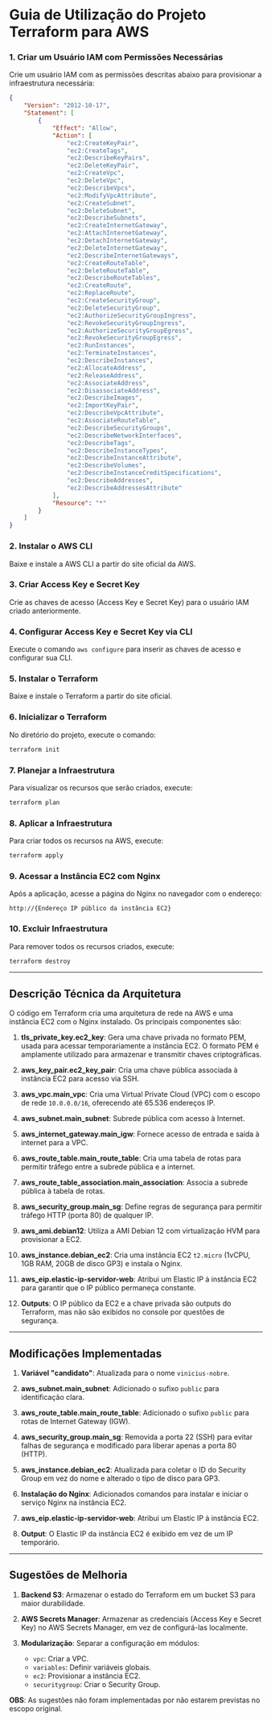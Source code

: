 # Guia de Utilização do Projeto Terraform para AWS

### 1. Criar um Usuário IAM com Permissões Necessárias
Crie um usuário IAM com as permissões descritas abaixo para provisionar a infraestrutura necessária:

```json
{
    "Version": "2012-10-17",
    "Statement": [
        {
            "Effect": "Allow",
            "Action": [
                "ec2:CreateKeyPair",
                "ec2:CreateTags",
                "ec2:DescribeKeyPairs",
                "ec2:DeleteKeyPair",
                "ec2:CreateVpc",
                "ec2:DeleteVpc",
                "ec2:DescribeVpcs",
                "ec2:ModifyVpcAttribute",
                "ec2:CreateSubnet",
                "ec2:DeleteSubnet",
                "ec2:DescribeSubnets",
                "ec2:CreateInternetGateway",
                "ec2:AttachInternetGateway",
                "ec2:DetachInternetGateway",
                "ec2:DeleteInternetGateway",
                "ec2:DescribeInternetGateways",
                "ec2:CreateRouteTable",
                "ec2:DeleteRouteTable",
                "ec2:DescribeRouteTables",
                "ec2:CreateRoute",
                "ec2:ReplaceRoute",
                "ec2:CreateSecurityGroup",
                "ec2:DeleteSecurityGroup",
                "ec2:AuthorizeSecurityGroupIngress",
                "ec2:RevokeSecurityGroupIngress",
                "ec2:AuthorizeSecurityGroupEgress",
                "ec2:RevokeSecurityGroupEgress",
                "ec2:RunInstances",
                "ec2:TerminateInstances",
                "ec2:DescribeInstances",
                "ec2:AllocateAddress",
                "ec2:ReleaseAddress",
                "ec2:AssociateAddress",
                "ec2:DisassociateAddress",
                "ec2:DescribeImages",
                "ec2:ImportKeyPair",
                "ec2:DescribeVpcAttribute",
                "ec2:AssociateRouteTable",
                "ec2:DescribeSecurityGroups",
                "ec2:DescribeNetworkInterfaces",
                "ec2:DescribeTags",
                "ec2:DescribeInstanceTypes",
                "ec2:DescribeInstanceAttribute",
                "ec2:DescribeVolumes",
                "ec2:DescribeInstanceCreditSpecifications",
                "ec2:DescribeAddresses",
                "ec2:DescribeAddressesAttribute"
            ],
            "Resource": "*"
        }
    ]
}
```

### 2. Instalar o AWS CLI
Baixe e instale a AWS CLI a partir do site oficial da AWS.

### 3. Criar Access Key e Secret Key
Crie as chaves de acesso (Access Key e Secret Key) para o usuário IAM criado anteriormente.

### 4. Configurar Access Key e Secret Key via CLI
Execute o comando `aws configure` para inserir as chaves de acesso e configurar sua CLI.

### 5. Instalar o Terraform
Baixe e instale o Terraform a partir do site oficial.

### 6. Inicializar o Terraform
No diretório do projeto, execute o comando:
```bash
terraform init
```

### 7. Planejar a Infraestrutura
Para visualizar os recursos que serão criados, execute:
```bash
terraform plan
```

### 8. Aplicar a Infraestrutura
Para criar todos os recursos na AWS, execute:
```bash
terraform apply
```

### 9. Acessar a Instância EC2 com Nginx
Após a aplicação, acesse a página do Nginx no navegador com o endereço:
``` 
http://{Endereço IP público da instância EC2}
```

### 10. Excluir Infraestrutura
Para remover todos os recursos criados, execute:
```bash
terraform destroy
```

---

## Descrição Técnica da Arquitetura

O código em Terraform cria uma arquitetura de rede na AWS e uma instância EC2 com o Nginx instalado. Os principais componentes são:

1. **tls_private_key.ec2_key**: Gera uma chave privada no formato PEM, usada para acessar temporariamente a instância EC2. O formato PEM é amplamente utilizado para armazenar e transmitir chaves criptográficas.
   
2. **aws_key_pair.ec2_key_pair**: Cria uma chave pública associada à instância EC2 para acesso via SSH.

3. **aws_vpc.main_vpc**: Cria uma Virtual Private Cloud (VPC) com o escopo de rede `10.0.0.0/16`, oferecendo até 65.536 endereços IP.

4. **aws_subnet.main_subnet**: Subrede pública com acesso à Internet.

5. **aws_internet_gateway.main_igw**: Fornece acesso de entrada e saída à internet para a VPC.

6. **aws_route_table.main_route_table**: Cria uma tabela de rotas para permitir tráfego entre a subrede pública e a internet.

7. **aws_route_table_association.main_association**: Associa a subrede pública à tabela de rotas.

8. **aws_security_group.main_sg**: Define regras de segurança para permitir tráfego HTTP (porta 80) de qualquer IP.

9. **aws_ami.debian12**: Utiliza a AMI Debian 12 com virtualização HVM para provisionar a EC2.

10. **aws_instance.debian_ec2**: Cria uma instância EC2 `t2.micro` (1vCPU, 1GB RAM, 20GB de disco GP3) e instala o Nginx.

11. **aws_eip.elastic-ip-servidor-web**: Atribui um Elastic IP à instância EC2 para garantir que o IP público permaneça constante.

12. **Outputs**: O IP público da EC2 e a chave privada são outputs do Terraform, mas não são exibidos no console por questões de segurança.

---

## Modificações Implementadas

1. **Variável "candidato"**: Atualizada para o nome `vinicius-nobre`.

2. **aws_subnet.main_subnet**: Adicionado o sufixo `public` para identificação clara.

3. **aws_route_table.main_route_table**: Adicionado o sufixo `public` para rotas de Internet Gateway (IGW).

4. **aws_security_group.main_sg**: Removida a porta 22 (SSH) para evitar falhas de segurança e modificado para liberar apenas a porta 80 (HTTP).

5. **aws_instance.debian_ec2**: Atualizada para coletar o ID do Security Group em vez do nome e alterado o tipo de disco para GP3.

6. **Instalação do Nginx**: Adicionados comandos para instalar e iniciar o serviço Nginx na instância EC2.

7. **aws_eip.elastic-ip-servidor-web**: Atribui um Elastic IP à instância EC2.

8. **Output**: O Elastic IP da instância EC2 é exibido em vez de um IP temporário.

---

## Sugestões de Melhoria

1. **Backend S3**: Armazenar o estado do Terraform em um bucket S3 para maior durabilidade.

2. **AWS Secrets Manager**: Armazenar as credenciais (Access Key e Secret Key) no AWS Secrets Manager, em vez de configurá-las localmente.

3. **Modularização**: Separar a configuração em módulos:
   - `vpc`: Criar a VPC.
   - `variables`: Definir variáveis globais.
   - `ec2`: Provisionar a instância EC2.
   - `securitygroup`: Criar o Security Group.

**OBS**: As sugestões não foram implementadas por não estarem previstas no escopo original.
